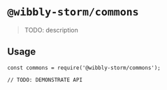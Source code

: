 # `@wibbly-storm/commons`

> TODO: description

## Usage

```
const commons = require('@wibbly-storm/commons');

// TODO: DEMONSTRATE API
```
